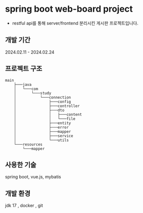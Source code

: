 # spring boot web-board project
- restful api를 통해 server/frontend 분리시킨 게시판 프로젝트입니다.

## 개발 기간
2024.02.11 - 2024.02.24
## 프로젝트 구조
    main
        ├───java
        │   └───com
        │       └───study
        │           └───connection
        │               ├───config
        │               ├───controller
        │               ├───dto
        │               │   ├───content
        │               │   └───file
        │               ├───entity
        │               ├───error
        │               ├───mapper
        │               ├───service
        │               └───utils
        └───resources
            └───mapper
## 사용한 기술
spring boot, vue.js, mybatis

## 개발 환경
jdk 17 , docker , git
